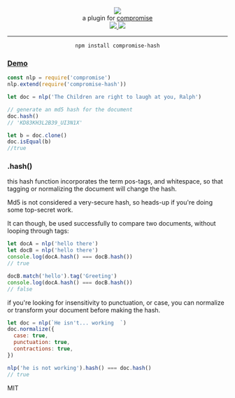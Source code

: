 <div align="center">
  <img src="https://cloud.githubusercontent.com/assets/399657/23590290/ede73772-01aa-11e7-8915-181ef21027bc.png" />

  <div>a plugin for <a href="https://github.com/spencermountain/compromise/">compromise</a></div>
  
  <!-- npm version -->
  <a href="https://npmjs.org/package/compromise-hash">
    <img src="https://img.shields.io/npm/v/compromise-hash.svg?style=flat-square" />
  </a>
  
  <!-- file size -->
  <a href="https://unpkg.com/compromise-hash/builds/compromise-hash.min.js">
    <img src="https://badge-size.herokuapp.com/spencermountain/compromise/master/plugins/hash/builds/compromise-hash.min.js" />
  </a>
   <hr/>
</div>

<div align="center">
  <code>npm install compromise-hash</code>
</div>

### [Demo](https://observablehq.com/@spencermountain/compromise-hash)

```js
const nlp = require('compromise')
nlp.extend(require('compromise-hash'))

let doc = nlp('The Children are right to laugh at you, Ralph')

// generate an md5 hash for the document
doc.hash()
// 'KD83KH3L2B39_UI3N1X'

let b = doc.clone()
doc.isEqual(b)
//true
```

### .hash()

this hash function incorporates the term pos-tags, and whitespace, so that tagging or normalizing the document will change the hash.

Md5 is not considered a very-secure hash, so heads-up if you're doing some top-secret work.

It can though, be used successfully to compare two documents, without looping through tags:

```js
let docA = nlp('hello there')
let docB = nlp('hello there')
console.log(docA.hash() === docB.hash())
// true

docB.match('hello').tag('Greeting')
console.log(docA.hash() === docB.hash())
// false
```

if you're looking for insensitivity to punctuation, or case, you can normalize or transform your document before making the hash.

```js
let doc = nlp(`He isn't... working  `)
doc.normalize({
  case: true,
  punctuation: true,
  contractions: true,
})

nlp('he is not working').hash() === doc.hash()
// true
```

MIT
